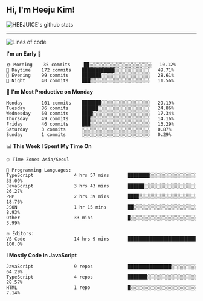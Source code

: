 ## Hi, I'm Heeju Kim!

![HEEJUICE's github stats](https://github-readme-stats.vercel.app/api?username=HEEJUICE&show_icons=true)

---
<!--START_SECTION:waka-->
![Lines of code](https://img.shields.io/badge/From%20Hello%20World%20I%27ve%20Written-10.3%20million%20lines%20of%20code-blue)

**I'm an Early 🐤** 

```text
🌞 Morning    35 commits     ██░░░░░░░░░░░░░░░░░░░░░░░   10.12% 
🌆 Daytime    172 commits    ████████████░░░░░░░░░░░░░   49.71% 
🌃 Evening    99 commits     ███████░░░░░░░░░░░░░░░░░░   28.61% 
🌙 Night      40 commits     ███░░░░░░░░░░░░░░░░░░░░░░   11.56%

```
📅 **I'm Most Productive on Monday** 

```text
Monday       101 commits    ███████░░░░░░░░░░░░░░░░░░   29.19% 
Tuesday      86 commits     ██████░░░░░░░░░░░░░░░░░░░   24.86% 
Wednesday    60 commits     ████░░░░░░░░░░░░░░░░░░░░░   17.34% 
Thursday     49 commits     ███░░░░░░░░░░░░░░░░░░░░░░   14.16% 
Friday       46 commits     ███░░░░░░░░░░░░░░░░░░░░░░   13.29% 
Saturday     3 commits      ░░░░░░░░░░░░░░░░░░░░░░░░░   0.87% 
Sunday       1 commits      ░░░░░░░░░░░░░░░░░░░░░░░░░   0.29%

```


📊 **This Week I Spent My Time On** 

```text
⌚︎ Time Zone: Asia/Seoul

💬 Programming Languages: 
TypeScript               4 hrs 57 mins       ████████░░░░░░░░░░░░░░░░░   35.09% 
JavaScript               3 hrs 43 mins       ██████░░░░░░░░░░░░░░░░░░░   26.27% 
PHP                      2 hrs 39 mins       ████░░░░░░░░░░░░░░░░░░░░░   18.76% 
JSON                     1 hr 15 mins        ██░░░░░░░░░░░░░░░░░░░░░░░   8.93% 
Other                    33 mins             █░░░░░░░░░░░░░░░░░░░░░░░░   3.99%

🔥 Editors: 
VS Code                  14 hrs 9 mins       █████████████████████████   100.0%

```

**I Mostly Code in JavaScript** 

```text
JavaScript               9 repos             ████████████████░░░░░░░░░   64.29% 
TypeScript               4 repos             ███████░░░░░░░░░░░░░░░░░░   28.57% 
HTML                     1 repo              █░░░░░░░░░░░░░░░░░░░░░░░░   7.14%

```



<!--END_SECTION:waka-->
